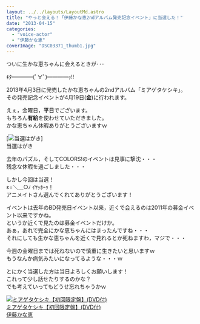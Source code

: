 ```yaml
---
layout: ../../layouts/LayoutMd.astro
title: "やっと会える！「伊藤かな恵2ndアルバム発売記念イベント」に当選した！"
date: "2013-04-15"
categories: 
  - "voice-actor"
  - "伊藤かな恵"
coverImage: "DSC03371_thumb1.jpg"
---
```


ついに生かな恵ちゃんに会えるときが･･･

ｷﾀ━━━━(ﾟ∀ﾟ)━━━━ｯ!!

2013年4月3日に発売したかな恵ちゃんの2ndアルバム「ミアゲタケシキ」。  
その発売記念イベントが4月19日(**金**)に行われます。

えぇ，金曜日，**平日**でございます。  
もちろん**有給**を使わせていただきました。  
かな恵ちゃん休暇ありがとうございますｗ

[![当選はがき](/archive/images/DSC03371_thumb.jpg "当選はがき")]  
当選はがき

去年のパズル，そしてCOLORS!のイベントは見事に撃沈・・・  
残念な休暇を過ごしました・・・

しかし今回は当選！  
ε=＼＿○ﾉ ｲﾔｯﾎｰｩ！  
アニメイトさん選んでくれてありがとうございます！

イベントは去年のBD発売日イベント以来，近くで会えるのは2011年の募金イベント以来ですかね。  
というか近くで見たのは募金イベントだけか。  
あぁ，あれで完全にかな恵ちゃんにはまったんですね・・・  
それにしても生かな恵ちゃんを近くで見れるとか死ねますわ，マジで・・・

今週の金曜日までは死ねないので慎重に生きたいと思いますｗ  
もうなんか病気みたいになってるような・・・ｗ

とにかく当選した方は当日よろしくお願いします！  
これって少し話せたりするのかな？  
でも考えていってもどうせ忘れちゃうかｗ

[![ミアゲタケシキ【初回限定盤】(DVD付)](/archive/images/41fTZ7UpCbL._SL160_.jpg)  
ミアゲタケシキ【初回限定盤】(DVD付)  
伊藤かな恵](https://www.amazon.co.jp/exec/obidos/ASIN/B00B27Q0RM/mizuka123-22/ref=nosim)
